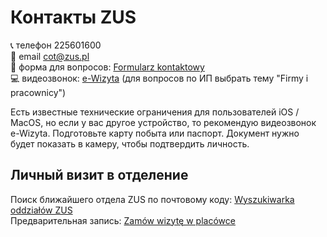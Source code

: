 # Контакты ZUS

📞 телефон 225601600  
📧 email cot@zus.pl  
📝 форма для вопросов: [Formularz kontaktowy](https://www.zus.pl/o-zus/kontakt/zadaj-pytanie-zus)  
💻 видеозвонок: [e-Wizyta](https://e-wizyty.zus.pl/) (для вопросов по ИП выбрать тему "Firmy i pracownicy")  

Есть известные технические ограничения для пользователей iOS / MacOS, но если у вас другое устройство, то рекомендую видеозвонок e-Wizyta. Подготовьте карту побыта или паспорт. Документ нужно будет показать в камеру, чтобы подтвердить личность.

## Личный визит в отделение

Поиск ближайшего отдела ZUS по почтовому коду: [Wyszukiwarka oddziałów ZUS](https://bip.zus.pl/oddzialy-inspektoraty-biura-terenowe)  
Предварительная запись: [Zamów wizytę w placówce](https://www.zus.pl/o-zus/kontakt/zarezerwuj-wizyte)  
